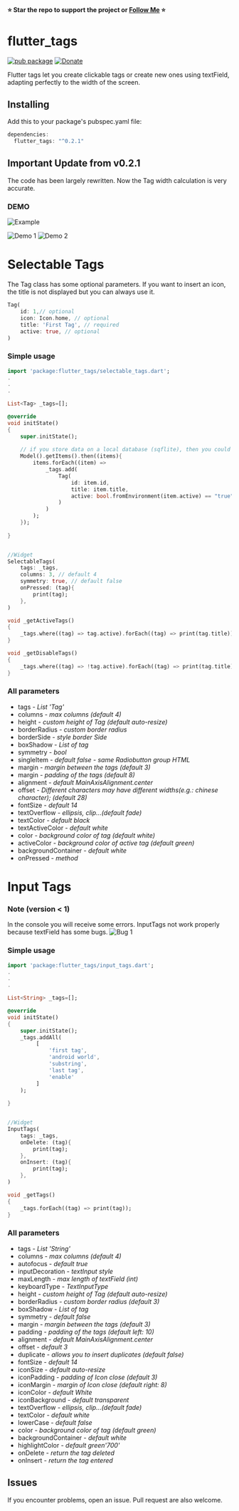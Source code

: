 #### :star: Star the repo to support the project or [Follow Me](https://github.com/Dn-a) :star:

# flutter_tags
[![pub package](https://img.shields.io/badge/pub-0.2.1-orange.svg)](https://pub.dartlang.org/packages/flutter_tags)
[![Donate](https://img.shields.io/badge/Donate-PayPal-green.svg)](https://www.paypal.me/dnag88)

Flutter tags let you create clickable tags or create new ones using textField, adapting perfectly to the width of the screen.

## Installing
Add this to your package's pubspec.yaml file:
```dart
dependencies:
  flutter_tags: "^0.2.1"
```

## Important Update from v0.2.1
The code has been largely rewritten.
Now the Tag width calculation is very accurate.

### DEMO
![Example](https://github.com/Dn-a/flutter_tags/tree/master/example)

![Demo 1](https://github.com/Dn-a/flutter_tags/blob/master/example/example1.3.gif)
![Demo 2](https://github.com/Dn-a/flutter_tags/blob/master/example/example2.3.gif)


# Selectable Tags

The Tag class has some optional parameters. If you want to insert an icon, the title is not displayed but you can always use it.
```dart
Tag(
    id: 1,// optional
    icon: Icon.home, // optional
    title: 'First Tag', // required
    active: true, // optional
)
```

### Simple usage
```dart
import 'package:flutter_tags/selectable_tags.dart';
.
.
.

List<Tag> _tags=[];

@override
void initState()
{
    super.initState();
    
    // if you store data on a local database (sqflite), then you could do something like this
    Model().getItems().then((items){
        items.forEach((item) =>
            _tags.add(
                Tag(
                    id: item.id,
                    title: item.title, 
                    active: bool.fromEnvironment(item.active) == "true",
                )
            )
        );  
    });
    
}


//Widget
SelectableTags(
    tags: _tags,
    columns: 3, // default 4
    symmetry: true, // default false
    onPressed: (tag){
        print(tag);
    },
)

void _getActiveTags()
{
    _tags.where((tag) => tag.active).forEach((tag) => print(tag.title));
}

void _getDisableTags()
{
    _tags.where((tag) => !tag.active).forEach((tag) => print(tag.title));
}
```

### All parameters
* tags - *List 'Tag'*
* columns - *max columns (default 4)*
* height - *custom height of Tag (default auto-resize)*
* borderRadius - *custom border radius*
* borderSide - *style border Side*
* boxShadow - *List<BoxShadow> of tag*
* symmetry - *bool*
* singleItem - *default false - same Radiobutton group HTML*
* margin - *margin between the tags (default 3)*
* margin - *padding of the tags (default 8)*
* alignment - *default  MainAxisAlignment.center*
* offset - *Different characters may have different widths(e.g.: chinese character); (default 28)*
* fontSize - *default 14*
* textOverflow - *ellipsis, clip...(default fade)*
* textColor - *default black*
* textActiveColor - *default white*
* color - *background color of tag (default white)*
* activeColor - *background color of active tag (default green)*
* backgroundContainer - *default white* 
* onPressed - *method*


# Input Tags

### Note (version < 1)
In the console you will receive some errors.
InputTags not work properly because textField has some bugs.
![Bug 1](https://github.com/flutter/flutter/issues/20893)


### Simple usage
```dart
import 'package:flutter_tags/input_tags.dart';
.
.
.

List<String> _tags=[];

@override
void initState()
{
    super.initState();
    _tags.addAll(
         [
             'first tag',
             'android world',
             'substring',
             'last tag',
             'enable'
         ]
    );
    
}


//Widget
InputTags(
    tags: _tags,
    onDelete: (tag){
        print(tag);
    },
    onInsert: (tag){
        print(tag);
    },
)

void _getTags()
{
    _tags.forEach((tag) => print(tag));
}
```

### All parameters
* tags - *List 'String'*
* columns - *max columns (default 4)*
* autofocus - *default true*
* inputDecoration - *textInput style*
* maxLength - *max length of textField (int)*
* keyboardType - *TextInputType*
* height - *custom height of Tag (default auto-resize)*
* borderRadius - *custom border radius (default 3)*
* boxShadow - *List<BoxShadow> of tag*
* symmetry - *default false*
* margin - *margin between the tags (default 3)*
* padding - *padding of the tags (default left: 10)*
* alignment - *default  MainAxisAlignment.center*
* offset - *default  3*
* duplicate - *allows you to insert duplicates (default false)*
* fontSize - *default 14*
* iconSize - *default auto-resize*
* iconPadding - *padding of Icon close (default 3)*
* iconMargin - *margin of Icon close (default right: 8)*
* iconColor - *default White*
* iconBackground - *default transparent*
* textOverflow - *ellipsis, clip...(default fade)*
* textColor - *default white*
* lowerCase - *default false*
* color - *background color of tag (default green)*
* backgroundContainer - *default white*
* highlightColor - *default green'700'* 
* onDelete - *return the tag deleted*
* onInsert - *return the tag entered*


## Issues
If you encounter problems, open an issue. Pull request are also welcome.

